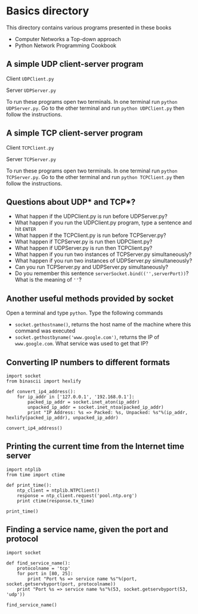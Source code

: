 # Basics directory
This directory contains various programs presented in these books

- Computer Networks a Top-down approach
- Python Network Programming Cookbook

## A simple UDP client-server program

Client ``UDPClient.py``

Server ``UDPServer.py``

To run these programs open two terminals. In one terminal run ``python UDPServer.py``.
Go to the other terminal and run ``python UDPClient.py`` then follow the instructions.

## A simple TCP client-server program

Client ``TCPClient.py``

Server ``TCPServer.py``

To run these programs open two terminals. In one terminal run ``python TCPServer.py``.
Go to the other terminal and run ``python TCPClient.py`` then follow the instructions.

## Questions about UDP\* and TCP\*?

- What happen if the UDPClient.py is run before UDPServer.py?
- What happen if you run the UDPClient.py program, type a sentence and hit ``ENTER``
- What happen if the TCPClient.py is run before TCPServer.py?
- What happen if TCPServer.py is run then UDPClient.py? 
- What happen if UDPServer.py is run then TCPClient.py?
- What happen if you run two instances of TCPServer.py simultaneously? 
- What happen if you run two instances of UDPServer.py simultaneously? 
- Can you run TCPServer.py and UDPServer.py simultaneously?
- Do you remember this sentence ``serverSocket.bind(('',serverPort))``? What is the meaning of ``''``? 

## Another useful methods provided by socket

Open a terminal and type ``python``. 
Type the following commands

- ``socket.gethostname()``, returns the host name of the machine where this command was executed
- ``socket.gethostbyname('www.google.com')``, returns the IP of ``www.google.com``. What service was used to get that IP?

## Converting IP numbers to different formats

```
import socket
from binascii import hexlify

def convert_ip4_address():
	for ip_addr in ['127.0.0.1', '192.168.0.1']:
		packed_ip_addr = socket.inet_aton(ip_addr)
		unpacked_ip_addr = socket.inet_ntoa(packed_ip_addr)
		print "IP Address: %s => Packed: %s, Unpacked: %s"%(ip_addr, hexlify(packed_ip_addr), unpacked_ip_addr)

convert_ip4_address()
```

## Printing the current time from the Internet time server

```
import ntplib
from time import ctime

def print_time():
	ntp_client = ntplib.NTPClient()
	response = ntp_client.request('pool.ntp.org')
	print ctime(response.tx_time)

print_time()
```

## Finding a service name, given the port and protocol
```
import socket

def find_service_name():
	protocolname = 'tcp'
	for port in [80, 25]:
		print "Port %s => service name %s"%(port, socket.getservbyport(port, protocolname))
	print "Port %s => service name %s"%(53, socket.getservbyport(53, 'udp'))

find_service_name()
```
